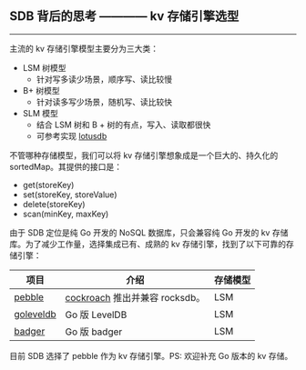 ## SDB 背后的思考 ———— kv 存储引擎选型
------

主流的 kv 存储引擎模型主要分为三大类：

- LSM 树模型
	- 针对写多读少场景，顺序写、读比较慢
- B+ 树模型
	- 针对读多写少场景，随机写、读比较快
- SLM 模型
	- 结合 LSM 树和 B + 树的有点，写入、读取都很快
	- 可参考实现 [lotusdb](https://github.com/flower-corp/lotusdb)

不管哪种存储模型，我们可以将 kv 存储引擎想象成是一个巨大的、持久化的 sortedMap。其提供的接口是：

- get(storeKey)
- set(storeKey, storeValue)
- delete(storeKey)
- scan(minKey, maxKey)

由于 SDB 定位是纯 Go 开发的 NoSQL 数据库，只会兼容纯 Go 开发的 kv 存储库。为了减少工作量，选择集成已有、成熟的 kv 存储引擎，找到了以下可靠的存储引擎：

| 项目 | 介绍 | 存储模型
| ---- | ---- | ---- 
| [pebble](https://github.com/cockroachdb/pebble) | [cockroach](https://github.com/cockroachdb/cockroach) 推出并兼容 rocksdb。 | LSM
| [goleveldb](https://github.com/syndtr/goleveldb) | Go 版 LevelDB | LSM
| [badger](https://github.com/dgraph-io/badger) | Go 版 badger | LSM

目前 SDB 选择了 pebble 作为 kv 存储引擎。PS: 欢迎补充 Go 版本的 kv 存储。